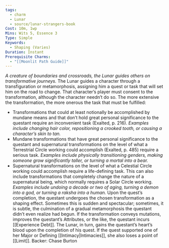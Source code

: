 ```yaml
---
tags:
  - charm
  - Lunar
  - source/lunar-strangers-book
Cost: 10m, 1wp
Mins: Wits 5, Essence 3
Type: Simple
Keywords:
  - Shaping (Varies)
Duration: Instant
Prerequisite Charms:
  - "[[Moonlit Path Guide]]"
---
```

*A creature of boundaries and crossroads, the Lunar guides others on transformative journeys.*
The Lunar guides a character through a transfiguration or metamorphosis, assigning him a quest or task that will set him on the road to change. That character’s player must consent to the transformation, although the character needn’t do so. The more extensive the transformation, the more onerous the task that must be fulfilled:  
- Transformations that could at least notionally be accomplished by mundane means and that don’t hold great personal significance to the questant require an inconvenient task (Exalted, p. 216). *Examples include changing hair color, repositioning a crooked tooth, or causing a character’s skin to tan.*
 - Mundane transformations that have great personal significance to the questant and supernatural transformations on the level of what a Terrestrial Circle working could accomplish (Exalted, p. 485) require a serious task. *Examples include physically transitioning genders, making someone grow significantly taller, or turning a mortal into a bear.*
 - Supernatural transformations on the level of what a Celestial Circle working could accomplish require a life-defining task. This can also include transformations that completely change the nature of a supernatural being, which normally requires a Solar Circle working. *Examples include undoing a decade or two of aging, turning a demon into a god, or turning a raksha into a human.*
Upon the quest’s completion, the questant undergoes the chosen transformation as a shaping effect. Sometimes this is sudden and spectacular; sometimes, it is subtle, the culmination of a gradual metamorphosis the questant didn’t even realize had begun. If the transformation conveys mutations, improves the questant’s Attributes, or the like, the questant incurs [[Experience Debt]].
The Lunar, in turn, gains the questant’s heart’s blood upon the completion of his quest. If the quest supported one of her Major or Defining [[Intimacy|Intimacies]], she also loses a point of [[Limit]].
Backer: Chase Burton